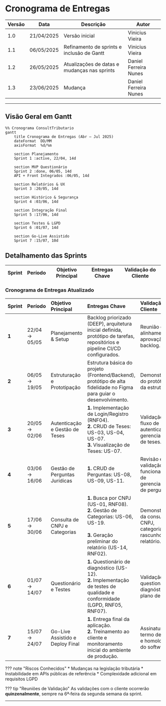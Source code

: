 # Cronograma de Entregas


| Versão | Data       | Descrição                                  | Autor           |
| ------ | ---------- | ------------------------------------------ | --------------- |
| 1.0    | 21/04/2025 | Versão inicial                             | Vinicius Vieira |
| 1.1    | 06/05/2025 | Refinamento de sprints e inclusão de Gantt | Vinicius Vieira |
| 1.2    | 26/05/2025 | Atualizações de datas e mudanças nas sprints | Daniel Ferreira Nunes |
| 1.3    | 23/06/2025 | Mudança | Daniel Ferreira Nunes |



---

## Visão Geral em Gantt

```mermaid
%% Cronograma ConsultTributario
gantt
    title Cronograma de Entregas (Abr — Jul 2025)
    dateFormat  DD/MM
    axisFormat  %d/%m

    section Planejamento
    Sprint 1 :active, 22/04, 14d

    section MVP Questionário
    Sprint 2 :done, 06/05, 14d
    API + Front Integrados :06/05, 14d

    section Relatórios & UX
    Sprint 3 :20/05, 14d

    section Histórico & Segurança
    Sprint 4 :03/06, 14d

    section Integração Final
    Sprint 5 :17/06, 14d

    section Testes & LGPD
    Sprint 6 :01/07, 14d

    section Go‑Live Assistido
    Sprint 7 :15/07, 10d
```

## Detalhamento das Sprints

| Sprint | Período       | Objetivo Principal                                                            | Entregas Chave                                                            | Validação do Cliente                         |
| ------ | ------------- | ----------------------------------------------------------------------------- | ------------------------------------------------------------------------- | -------------------------------------------- |
### Cronograma de Entregas Atualizado

| Sprint | Período       | Objetivo Principal                  | Entregas Chave                                                                                                                 | Validação do Cliente                                             |
| :----- | :------------ | :---------------------------------- | :----------------------------------------------------------------------------------------------------------------------------- | :--------------------------------------------------------------- |
| **1** | 22/04 → 05/05 | Planejamento & Setup                | Backlog priorizado (DEEP), arquitetura inicial definida, protótipo de tarefas, repositórios e pipeline CI/CD configurados.          | Reunião de alinhamento, aprovação do backlog.                    |
| **2** | 06/05 → 19/05 | Estruturação e Prototipação         | Estrutura básica do projeto (Frontend/Backend), protótipo de alta fidelidade no Figma para guiar o desenvolvimento.                 | Demonstração do protótipo e da estrutura.                        |
| **3** | 20/05 → 02/06 | Autenticação e Gestão de Teses      | **1.** Implementação de Login/Registro (RNF04). <br> **2.** CRUD de Teses: US-03, US-04, US-07. <br> **3.** Visualização de Teses: US-07.                                        | Validação do fluxo de autenticação e gerenciamento de teses.     |
| **4** | 03/06 → 16/06 | Gestão de Perguntas Jurídicas       | **1.** CRUD de Perguntas: US-08, US-09, US-11.                                                                               | Revisão e validação das funcionalidades de gerenciamento de perguntas. |
| **5** | 17/06 → 30/06 | Consulta de CNPJ e Categorias       | **1.** Busca por CNPJ (US-01, RNF08). <br> **2.** Gestão de Categorias: US-06, US-19. <br>  <br> **3.** Geração preliminar do relatório (US-14, RNF02). | Demonstração da consulta de CNPJ, categorias e rascunho do relatório. |
| **6** | 01/07 → 14/07 | Questionário e Testes               | **1.** Questionário de diagnóstico (US-12). <br> **2.** Implementação de testes de qualidade e conformidade (LGPD, RNF05, RNF07). | Validação do questionário de diagnóstico e plano de testes.      |
| **7** | 15/07 → 24/07 | Go-Live Assistido e Deploy Final    | **1.** Entrega final da aplicação. <br> **2.** Treinamento ao cliente e monitoramento inicial do ambiente de produção.             | Assinatura do termo de aceite e homologação do software.         |

??? note "Riscos Conhecidos"
\* Mudanças na legislação tributária
\* Instabilidade em APIs públicas de referência
\* Complexidade adicional em requisitos LGPD

??? tip "Reuniões de Validação"
As validações com o cliente ocorrerão **quinzenalmente**, sempre na 6ª‑feira da segunda semana da sprint.

---
